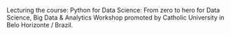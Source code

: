 Lecturing the course: Python for Data Science: From zero to hero for Data Science, Big Data & Analytics Workshop promoted by Catholic University in Belo Horizonte / Brazil.
